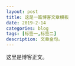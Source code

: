 ```yaml
---
layout: post
title: 这是一篇博客文章模板
date: 2019-2-14
categories: blog
tags: [标签一,标签二]
description: 文章金句。
---
```


这里是博客正文。

